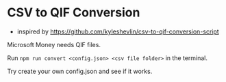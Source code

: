 # CSV to QIF Conversion
- inspired by https://github.com/kyleshevlin/csv-to-qif-conversion-script

Microsoft Money needs QIF files.

Run `npm run convert <config.json> <csv file folder>` in the terminal.

Try create your own config.json and see if it works.
